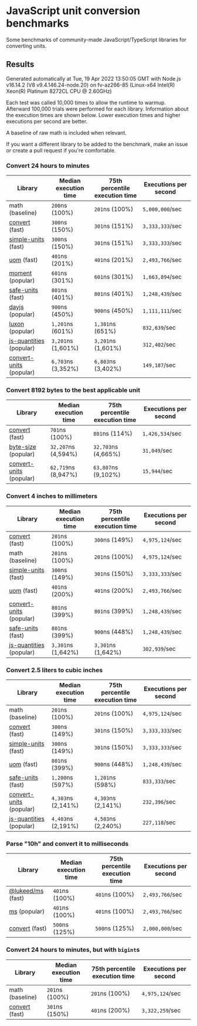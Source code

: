 # JavaScript unit conversion benchmarks

Some benchmarks of community-made JavaScript/TypeScript libraries for converting units.

## Results

<!-- beginblock(results) -->

Generated automatically at Tue, 19 Apr 2022 13:50:05 GMT with Node.js v16.14.2 (V8 v9.4.146.24-node.20) on fv-az266-85 (Linux-x64 Intel(R) Xeon(R) Platinum 8272CL CPU @ 2.60GHz)

Each test was called 10,000 times to allow the runtime to warmup.
Afterward 100,000 trials were performed for each library.
Information about the execution times are shown below.
Lower execution times and higher executions per second are better.

A baseline of raw math is included when relevant.

If you want a different library to be added to the benchmark, make an issue or create a pull request if you're comfortable.

### Convert 24 hours to minutes

| Library                                                            | Median execution time | 75th percentile execution time | Executions per second |
| ------------------------------------------------------------------ | --------------------- | ------------------------------ | --------------------- |
| math (baseline)                                                    | `200`ns (100%)        | `201`ns (100%)                 | `5,000,000`/sec       |
| [convert](https://npmjs.com/package/convert) (fast)                | `300`ns (150%)        | `301`ns (151%)                 | `3,333,333`/sec       |
| [simple-units](https://npmjs.com/package/simple-units) (fast)      | `300`ns (150%)        | `301`ns (151%)                 | `3,333,333`/sec       |
| [uom](https://npmjs.com/package/uom) (fast)                        | `401`ns (201%)        | `401`ns (201%)                 | `2,493,766`/sec       |
| [moment](https://npmjs.com/package/moment) (popular)               | `601`ns (301%)        | `601`ns (301%)                 | `1,663,894`/sec       |
| [safe-units](https://npmjs.com/package/safe-units) (fast)          | `801`ns (401%)        | `801`ns (401%)                 | `1,248,439`/sec       |
| [dayjs](https://npmjs.com/package/dayjs) (popular)                 | `900`ns (450%)        | `900`ns (450%)                 | `1,111,111`/sec       |
| [luxon](https://npmjs.com/package/luxon) (popular)                 | `1,201`ns (601%)      | `1,301`ns (651%)               | `832,639`/sec         |
| [js-quantities](https://npmjs.com/package/js-quantities) (popular) | `3,201`ns (1,601%)    | `3,201`ns (1,601%)             | `312,402`/sec         |
| [convert-units](https://npmjs.com/package/convert-units) (popular) | `6,703`ns (3,352%)    | `6,803`ns (3,402%)             | `149,187`/sec         |

### Convert 8192 bytes to the best applicable unit

| Library                                                            | Median execution time | 75th percentile execution time | Executions per second |
| ------------------------------------------------------------------ | --------------------- | ------------------------------ | --------------------- |
| [convert](https://npmjs.com/package/convert) (fast)                | `701`ns (100%)        | `801`ns (114%)                 | `1,426,534`/sec       |
| [byte-size](https://npmjs.com/package/byte-size) (popular)         | `32,207`ns (4,594%)   | `32,703`ns (4,665%)            | `31,049`/sec          |
| [convert-units](https://npmjs.com/package/convert-units) (popular) | `62,719`ns (8,947%)   | `63,807`ns (9,102%)            | `15,944`/sec          |

### Convert 4 inches to millimeters

| Library                                                            | Median execution time | 75th percentile execution time | Executions per second |
| ------------------------------------------------------------------ | --------------------- | ------------------------------ | --------------------- |
| [convert](https://npmjs.com/package/convert) (fast)                | `201`ns (100%)        | `300`ns (149%)                 | `4,975,124`/sec       |
| math (baseline)                                                    | `201`ns (100%)        | `201`ns (100%)                 | `4,975,124`/sec       |
| [simple-units](https://npmjs.com/package/simple-units) (fast)      | `300`ns (149%)        | `301`ns (150%)                 | `3,333,333`/sec       |
| [uom](https://npmjs.com/package/uom) (fast)                        | `401`ns (200%)        | `401`ns (200%)                 | `2,493,766`/sec       |
| [convert-units](https://npmjs.com/package/convert-units) (popular) | `801`ns (399%)        | `801`ns (399%)                 | `1,248,439`/sec       |
| [safe-units](https://npmjs.com/package/safe-units) (fast)          | `801`ns (399%)        | `900`ns (448%)                 | `1,248,439`/sec       |
| [js-quantities](https://npmjs.com/package/js-quantities) (popular) | `3,301`ns (1,642%)    | `3,301`ns (1,642%)             | `302,939`/sec         |

### Convert 2.5 liters to cubic inches

| Library                                                            | Median execution time | 75th percentile execution time | Executions per second |
| ------------------------------------------------------------------ | --------------------- | ------------------------------ | --------------------- |
| math (baseline)                                                    | `201`ns (100%)        | `201`ns (100%)                 | `4,975,124`/sec       |
| [convert](https://npmjs.com/package/convert) (fast)                | `300`ns (149%)        | `301`ns (150%)                 | `3,333,333`/sec       |
| [simple-units](https://npmjs.com/package/simple-units) (fast)      | `300`ns (149%)        | `301`ns (150%)                 | `3,333,333`/sec       |
| [uom](https://npmjs.com/package/uom) (fast)                        | `801`ns (399%)        | `900`ns (448%)                 | `1,248,439`/sec       |
| [safe-units](https://npmjs.com/package/safe-units) (fast)          | `1,200`ns (597%)      | `1,201`ns (598%)               | `833,333`/sec         |
| [convert-units](https://npmjs.com/package/convert-units) (popular) | `4,303`ns (2,141%)    | `4,303`ns (2,141%)             | `232,396`/sec         |
| [js-quantities](https://npmjs.com/package/js-quantities) (popular) | `4,403`ns (2,191%)    | `4,503`ns (2,240%)             | `227,118`/sec         |

### Parse "10h" and convert it to milliseconds

| Library                                                   | Median execution time | 75th percentile execution time | Executions per second |
| --------------------------------------------------------- | --------------------- | ------------------------------ | --------------------- |
| [@lukeed/ms](https://npmjs.com/package/@lukeed/ms) (fast) | `401`ns (100%)        | `401`ns (100%)                 | `2,493,766`/sec       |
| [ms](https://npmjs.com/package/ms) (popular)              | `401`ns (100%)        | `401`ns (100%)                 | `2,493,766`/sec       |
| [convert](https://npmjs.com/package/convert) (fast)       | `500`ns (125%)        | `500`ns (125%)                 | `2,000,000`/sec       |

### Convert 24 hours to minutes, but with `bigint`s

| Library                                             | Median execution time | 75th percentile execution time | Executions per second |
| --------------------------------------------------- | --------------------- | ------------------------------ | --------------------- |
| math (baseline)                                     | `201`ns (100%)        | `201`ns (100%)                 | `4,975,124`/sec       |
| [convert](https://npmjs.com/package/convert) (fast) | `301`ns (150%)        | `401`ns (200%)                 | `3,322,259`/sec       |

<!-- endblock(results) -->
